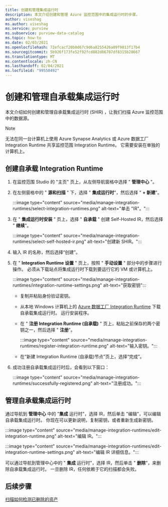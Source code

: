 ```yaml
---
title: 创建和管理集成运行时
description: 本文介绍创建和管理 Azure 监控范围中的集成运行时的步骤。
author: viseshag
ms.author: viseshag
ms.service: purview
ms.subservice: purview-data-catalog
ms.topic: how-to
ms.date: 02/03/2021
ms.openlocfilehash: 72efcacf20b0d67c9d6a8255426a09f9813f17b4
ms.sourcegitcommit: 5b926f173fe52f92fcd882d86707df8315b28667
ms.translationtype: MT
ms.contentlocale: zh-CN
ms.lasthandoff: 02/04/2021
ms.locfileid: "99550492"
---
```

# <a name="create-and-manage-a-self-hosted-integration-runtime"></a>创建和管理自承载集成运行时

本文介绍如何创建和管理自承载集成运行时 (SHIR) ，让我们扫描 Azure 监控范围中的数据源。

> [!NOTE]
> 无法在同一台计算机上使用 Azure Synapse Analytics 或 Azure 数据工厂 Integration Runtime 共享监控范围 Integration Runtime。 它需要安装在单独的计算机上。

## <a name="create-a-self-hosted-integration-runtime"></a>创建自承载 Integration Runtime

1. 在监控范围 Studio 的 "主页" 页上，从左侧导航窗格中选择 " **管理中心** "。

2. 在左侧窗格中的 " **源和扫描** " 下，选择 " **集成运行时**"，然后选择 " **+ 新建**"。

   :::image type="content" source="media/manage-integration-runtimes/select-integration-runtimes.png" alt-text="单击 &quot;IR&quot;。":::

3. 在 " **集成运行时安装** " 页上，选择 " **自承载** " 创建 Self-Hosted IR，然后选择 " **继续**"。

   :::image type="content" source="media/manage-integration-runtimes/select-self-hosted-ir.png" alt-text="创建新 SHIR。":::

4. 输入 IR 的名称，然后选择“创建”。

5. 在 " **Integration Runtime 设置** " 页上，按照 " **手动设置** " 部分中的步骤进行操作。 必须从下载站点将集成运行时下载到要运行它的 VM 或计算机上。

   :::image type="content" source="media/manage-integration-runtimes/integration-runtime-settings.png" alt-text="获取密钥":::

   - 复制并粘贴身份验证密钥。

   - 从本地 Windows 计算机上的 [Azure 数据工厂 Integration Runtime](https://www.microsoft.com/download/details.aspx?id=39717) 下载自承载集成运行时。 运行安装程序。

   - 在 " **注册 Integration Runtime (自承载)** " 页上，粘贴之前保存的两个密钥之一，然后选择 " **注册**"。

     :::image type="content" source="media/manage-integration-runtimes/register-integration-runtime.png" alt-text="输入密钥。":::

   - 在“新建 Integration Runtime (自承载)节点”页上，选择“完成”。 

6. 成功注册自承载集成运行时后，会看到以下窗口：

   :::image type="content" source="media/manage-integration-runtimes/successfully-registered.png" alt-text="注册成功。":::

## <a name="manage-a-self-hosted-integration-runtime"></a>管理自承载集成运行时

通过导航到 **管理中心** 中的 "**集成** 运行时"，选择 IR，然后单击 "编辑"，可以编辑自承载集成运行时。 你现在可以更新说明，复制密钥，或者重新生成新密钥。

:::image type="content" source="media/manage-integration-runtimes/edit-integration-runtime.png" alt-text="编辑 IR。":::

:::image type="content" source="media/manage-integration-runtimes/edit-integration-runtime-settings.png" alt-text="编辑 IR 详细信息。":::

可以通过导航到管理中心中的 " **集成** 运行时"，选择 IR，然后单击 " **删除**"，来删除自承载集成运行时。 一旦删除 IR，任何依赖于它的扫描都会失败。

## <a name="next-steps"></a>后续步骤

[扫描如何检测已删除的资产](concept-detect-deleted-assets.md)
